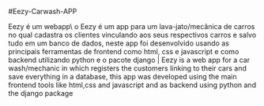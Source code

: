 #Eezy-Carwash-APP

Eezy é um webapp\ o Eezy é um app para um lava-jato/mecânica de carros no qual cadastra os clientes vinculando aos seus respectivos carros e salvo tudo em um banco de dados, neste app foi desenvolvido usando as principais ferramentas de frontend como html, css e javascript e como backend utilizando python e o pacote django | Eezy is a web app for a car wash/mechanic in which registers the customers linking to their cars and save everything in a database, this app was developed using the main frontend tools like html,css and javascript and as backend using python and the django package
